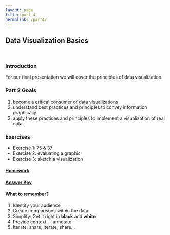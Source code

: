 ```yaml
---
layout: page
title: part 4
permalink: /part4/
---
```


## Data Visualization Basics
<br>

### Introduction  
For our final presentation we will cover the principles of data visualization.   


###  Part 2 Goals  
1. become a critical consumer of data visualizations
2. understand best practices and principles to convey information graphically
3. apply these practices and principles to implement a visualization of real data   


### Exercises   
- Exercise 1: 75 & 37 
- Exercise 2: evaluating a graphic
- Exercise 3: sketch a visualization  

#### [Homework](https://github.com/GeoCenter/StataTraining/blob/master/Day4/DoFiles/visualizationWarmup.do)   



#### [Answer Key](https://github.com/GeoCenter/StataTraining/blob/master/Day4/DoFiles/visualizationWarmup_answers.do)  


 
#### What to remember?  
1. Identify your audience
2. Create comparisons within the data
3. Simplify: Get it right in __black__ and __white__
4. Provide context -- annotate
5. Iterate, share, iterate, share...